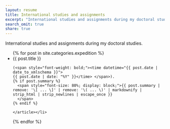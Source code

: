 ```yaml
---
layout: resume
title: International studies and assignments
excerpt: "International studies and assignments during my doctoral studies."
search_omit: true
share: true
---
```


International studies and assignments during my doctoral studies.

<ul class="post-list">
  {% for post in site.categories.expedition %}
    <li><article>
    {{ post.title }}

    (<span style="font-weight: bold;"><time datetime="{{ post.date | date_to_xmlschema }}">
    {{ post.date | date: "%Y" }}</time> </span>).
    {% if post.summary %}
      <span style="font-size: 80%; display: block;">{{ post.summary | remove: '\[ ... \]' | remove: '\( ... \)' | markdownify | strip_html | strip_newlines | escape_once }}
      </span>
    {% endif %}

    </article></li>
  {% endfor %}
</ul>
